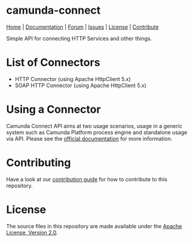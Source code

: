 camunda-connect
===============

<p>
  <a href="https://camunda.com/">Home</a> |
  <a href="https://docs.camunda.org/manual/latest/reference/connect/">Documentation</a> |
  <a href="https://forum.camunda.org/">Forum</a> |
  <a href="https://jira.camunda.com/browse/CAM">Issues</a> |
  <a href="../LICENSE">License</a> |
  <a href="../CONTRIBUTING.md">Contribute</a>
</p>

Simple API for connecting HTTP Services and other things.

# List of Connectors

* HTTP Connector (using Apache HttpClient 5.x)
* SOAP HTTP Connector (using Apache HttpClient 5.x)

# Using a Connector

Camunda Connect API aims at two usage scenarios, usage in a generic system such as Camunda Platform
process engine and standalone usage via API. Please see the [official documentation](https://docs.camunda.org/manual/latest/reference/connect/) for more information.

# Contributing

Have a look at our [contribution guide](https://github.com/camunda/camunda-bpm-platform/blob/master/CONTRIBUTING.md) for how to contribute to this repository.


# License

The source files in this repository are made available under the <a href="../LICENSE">Apache License, Version 2.0</a>.

